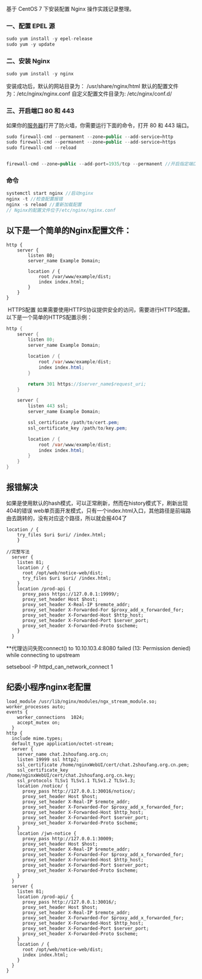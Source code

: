 
基于 CentOS 7 下安装配置 Nginx 操作实践记录整理。
### 一、配置 EPEL 源

```javascript
sudo yum install -y epel-release
sudo yum -y update
```

### 二、安装 Nginx

```javascript
sudo yum install -y nginx
```

安装成功后，默认的网站目录为： /usr/share/nginx/html
默认的配置文件为：/etc/nginx/nginx.conf
自定义配置文件目录为: /etc/nginx/conf.d/

### 三、开启端口 80 和 443
如果你的[服务器](https://cloud.tencent.com/act/pro/promotion-cvm?from_column=20065&from=20065)打开了防火墙，你需要运行下面的命令，打开 80 和 443 端口。
```javascript
sudo firewall-cmd --permanent --zone=public --add-service=http
sudo firewall-cmd --permanent --zone=public --add-service=https
sudo firewall-cmd --reload


firewall-cmd --zone=public --add-port=1935/tcp --permanent //开启指定端口
```

### 命令
```java
systemctl start nginx //启动nginx
nginx -t //检查配置报错
nginx -s reload //重新加载配置
// Nginx的配置文件位于/etc/nginx/nginx.conf
```

## 以下是一个简单的Nginx配置文件：

```text
http {
    server {
        listen 80;
        server_name Example Domain;

        location / {
            root /var/www/example/dist;
            index index.html;
        }
    }
}
```

 HTTPS配置
如果需要使用HTTPS协议提供安全的访问，需要进行HTTPS配置。以下是一个简单的HTTPS配置示例：

```java
http {
    server {
        listen 80;
        server_name Example Domain;

        location / {
            root /var/www/example/dist;
            index index.html;
        }

        return 301 https://$server_name$request_uri;
    }

    server {
        listen 443 ssl;
        server_name Example Domain;

        ssl_certificate /path/to/cert.pem;
        ssl_certificate_key /path/to/key.pem;

        location / {
            root /var/www/example/dist;
            index index.html;
        }
    }
}
```
## 报错解决
如果是使用默认的hash模式，可以正常刷新，然而在history模式下，刷新出现404的错误
web单页面开发模式，只有一个index.html入口，其他路径是前端路由去跳转的，没有对应这个路径，所以就会报404了
```
location / {
    try_files $uri $uri/ /index.html;
    }
```

```
//完整写法
  server {
    listen 81;
    location / {
      root /opt/web/notice-web/dist;
      try_files $uri $uri/ /index.html;
    }
    location /prod-api {
      proxy_pass https://127.0.0.1:19999/;
      proxy_set_header Host $host;
      proxy_set_header X-Real-IP $remote_addr;
      proxy_set_header X-Forwarded-For $proxy_add_x_forwarded_for;
      proxy_set_header X-Forwarded-Host $http_host;
      proxy_set_header X-Forwarded-Port $server_port;
      proxy_set_header X-Forwarded-Proto $scheme;
    }
  }
```

**代理访问失败connect() to 10.10.103.4:8080 failed (13: Permission denied) while connecting to upstream

setsebool -P httpd_can_network_connect 1

## 纪委小程序nginx老配置
```
load_module /usr/lib/nginx/modules/ngx_stream_module.so;
worker_processes auto;
events {
    worker_connections  1024;
    accept_mutex on;
  }
http {
  include mime.types;
  default_type application/octet-stream;
  server {
    server_name chat.2shoufang.org.cn;
    listen 19999 ssl http2;
    ssl_certificate /home/nginxWebUI/cert/chat.2shoufang.org.cn.pem;
    ssl_certificate_key /home/nginxWebUI/cert/chat.2shoufang.org.cn.key;
    ssl_protocols TLSv1 TLSv1.1 TLSv1.2 TLSv1.3;
    location /notice/ {
      proxy_pass http://127.0.0.1:30016/notice/;
      proxy_set_header Host $host;
      proxy_set_header X-Real-IP $remote_addr;
      proxy_set_header X-Forwarded-For $proxy_add_x_forwarded_for;
      proxy_set_header X-Forwarded-Host $http_host;
      proxy_set_header X-Forwarded-Port $server_port;
      proxy_set_header X-Forwarded-Proto $scheme;
    }
    location /jwn-notice {
      proxy_pass http://127.0.0.1:30009;
      proxy_set_header Host $host;
      proxy_set_header X-Real-IP $remote_addr;
      proxy_set_header X-Forwarded-For $proxy_add_x_forwarded_for;
      proxy_set_header X-Forwarded-Host $http_host;
      proxy_set_header X-Forwarded-Port $server_port;
      proxy_set_header X-Forwarded-Proto $scheme;
    }
  }
  server {
    listen 81;
    location /prod-api/ {
      proxy_pass http://127.0.0.1:30016/;
      proxy_set_header Host $host;
      proxy_set_header X-Real-IP $remote_addr;
      proxy_set_header X-Forwarded-For $proxy_add_x_forwarded_for;
      proxy_set_header X-Forwarded-Host $http_host;
      proxy_set_header X-Forwarded-Port $server_port;
      proxy_set_header X-Forwarded-Proto $scheme;
    }
    location / {
      root /opt/web/notice-web/dist;
      index index.html;
    }
  }
}

```